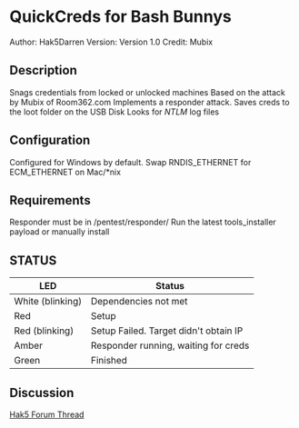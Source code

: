 # QuickCreds for Bash Bunnys

Author: Hak5Darren
Version: Version 1.0
Credit: Mubix

## Description

Snags credentials from locked or unlocked machines 
Based on the attack by Mubix of Room362.com
Implements a responder attack. Saves creds to the loot folder on the USB Disk
Looks for *NTLM* log files

## Configuration

Configured for Windows by default. Swap RNDIS_ETHERNET for ECM_ETHERNET on Mac/*nix

## Requirements

Responder must be in /pentest/responder/
Run the latest tools_installer payload or manually install

## STATUS

| LED              | Status                                |
| ---------------- | ------------------------------------- |
| White (blinking) | Dependencies not met                  |
| Red              | Setup                                 |
| Red (blinking)   | Setup Failed. Target didn't obtain IP |
| Amber            | Responder running, waiting for creds  |
| Green            | Finished                              |

## Discussion
[Hak5 Forum Thread](https://forums.hak5.org/index.php?/topic/40226-payload-quickcreds/ "Hak5 Forum Thread")
